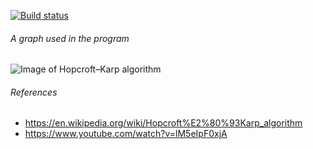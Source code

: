 [![Build status](https://ci.appveyor.com/api/projects/status/dj408y9qe8ldr69s?svg=true)](https://ci.appveyor.com/project/tatsuya/hopcroft-karp)

###### A graph used in the program
![Image of Hopcroft–Karp algorithm](https://upload.wikimedia.org/wikipedia/commons/e/ee/HopcroftKarpExample.png)

###### References
* https://en.wikipedia.org/wiki/Hopcroft%E2%80%93Karp_algorithm
* https://www.youtube.com/watch?v=lM5eIpF0xjA
